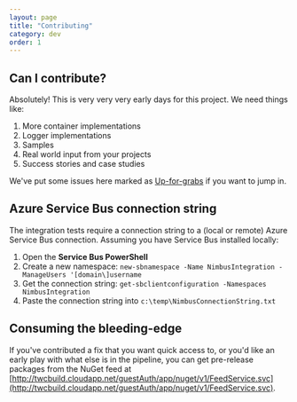 ```yaml
---
layout: page
title: "Contributing"
category: dev
order: 1
---
```



## Can I contribute?
Absolutely! This is very very very early days for this project. We need things
like:

1.  More container implementations
1.  Logger implementations
1.  Samples
1.  Real world input from your projects
2.  Success stories and case studies


We've put some issues here marked as [Up-for-grabs](https://github.com/NimbusAPI/Nimbus/issues?labels=up-for-grabs&page=1&state=open) if you want to jump in.


## Azure Service Bus connection string

The integration tests require a connection string to a (local or remote) Azure Service Bus connection. Assuming you have Service Bus installed locally:

1. Open the **Service Bus PowerShell**
2. Create a new namespace: `new-sbnamespace -Name NimbusIntegration -ManageUsers '[domain\]username`
3. Get the connection string: `get-sbclientconfiguration -Namespaces NimbusIntegration`
4. Paste the connection string into `c:\temp\NimbusConnectionString.txt`

## Consuming the bleeding-edge

If you've contributed a fix that you want quick access to, or you'd like an early play with what else is in the pipeline, you can get pre-release packages from the NuGet feed at [http://twcbuild.cloudapp.net/guestAuth/app/nuget/v1/FeedService.svc](http://twcbuild.cloudapp.net/guestAuth/app/nuget/v1/FeedService.svc).
